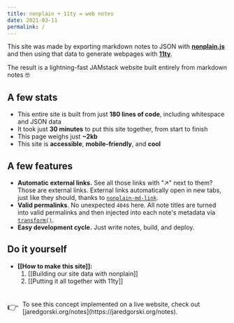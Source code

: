 ```yaml
---
title: nonplain + 11ty = web notes
date: 2021-03-11
permalink: /
---
```


This site was made by exporting markdown notes to JSON with [**nonplain.js**](https://github.com/nonplain/nonplain.js) and then using that data to generate webpages with [**11ty**](https://www.11ty.dev/).

The result is a lightning-fast JAMstack website built entirely from markdown notes 🤓

## A few stats

- This entire site is built from just **180 lines of code**, including whitespace and JSON data
- It took just **30 minutes** to put this site together, from start to finish
- This page weighs just **~2kb**
- This site is **accessible**, **mobile-friendly**, and **cool**

## A few features

- **Automatic external links.** See all those links with "&#x2197;" next to them? Those are external links. External links automatically open in new tabs, just like they should, thanks to [`nonplain-md-link`](https://github.com/nonplain/nonplain-md-link.js).
- **Valid permalinks**. No unexpected `404`s here. All note titles are turned into valid permalinks and then injected into each note's metadata via [`transform()`](https://github.com/nonplain/nonplain.js#transforming-nonplain-file-data).
- **Easy development cycle.** Just write notes, build, and deploy.

## Do it yourself

- **[[How to make this site]]:**
  1. [[Building our site data with nonplain]]
  2. [[Putting it all together with 11ty]]

<div style="display: flex; flex-direction: row; margin-top: 36px;">
  <span style="font-size: 1.5em; margin-right: 9px;">👉</span>
  <span>To see this concept implemented on a live website, check out [jaredgorski.org/notes](https://jaredgorski.org/notes).</span>
</div>
